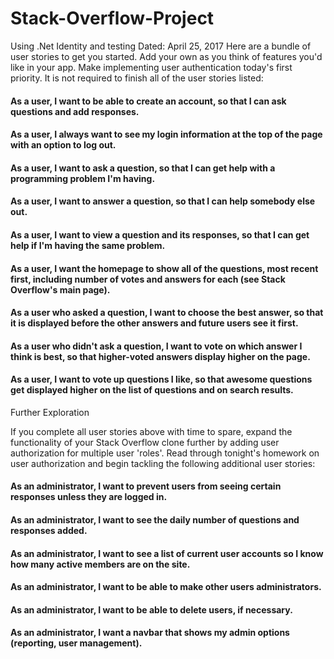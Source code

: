 # Stack-Overflow-Project
Using .Net Identity and testing Dated: April 25, 2017
Here are a bundle of user stories to get you started. Add your own as you think of features you'd like in your app. Make implementing user authentication today's first priority. It is not required to finish all of the user stories listed:

#### As a user, I want to be able to create an account, so that I can ask questions and add responses.
#### As a user, I always want to see my login information at the top of the page with an option to log out.
#### As a user, I want to ask a question, so that I can get help with a programming problem I'm having.
#### As a user, I want to answer a question, so that I can help somebody else out.
#### As a user, I want to view a question and its responses, so that I can get help if I'm having the same problem.
#### As a user, I want the homepage to show all of the questions, most recent first, including number of votes and answers for each (see Stack Overflow's main page).
#### As a user who asked a question, I want to choose the best answer, so that it is displayed before the other answers and future users see it first.
#### As a user who didn't ask a question, I want to vote on which answer I think is best, so that higher-voted answers display higher on the page.
#### As a user, I want to vote up questions I like, so that awesome questions get displayed higher on the list of questions and on search results.



Further Exploration

If you complete all user stories above with time to spare, expand the functionality of your Stack Overflow clone further by adding user authorization for multiple user 'roles'. Read through tonight's homework on user authorization and begin tackling the following additional user stories:

#### As an administrator, I want to prevent users from seeing certain responses unless they are logged in.
#### As an administrator, I want to see the daily number of questions and responses added.
#### As an administrator, I want to see a list of current user accounts so I know how many active members are on the site.
#### As an administrator, I want to be able to make other users administrators.
#### As an administrator, I want to be able to delete users, if necessary.
#### As an administrator, I want a navbar that shows my admin options (reporting, user management).
